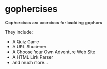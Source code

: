 # gophercises
Gophercises are exercises for budding gophers

They include:
* A Quiz Game
* A URL Shortener
* A Choose Your Own Adventure Web Site
* A HTML Link Parser
* and much more...
